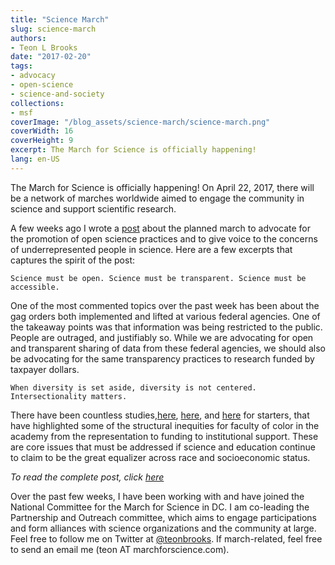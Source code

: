 ```yaml
---
title: "Science March"
slug: science-march
authors:
- Teon L Brooks
date: "2017-02-20"
tags:
- advocacy
- open-science
- science-and-society
collections:
- msf
coverImage: "/blog_assets/science-march/science-march.png"
coverWidth: 16
coverHeight: 9
excerpt: The March for Science is officially happening!
lang: en-US
---
```


The March for Science is officially happening! On April 22, 2017, there will be a network of marches worldwide aimed to engage the community in science and support scientific research.

A few weeks ago I wrote a [post](https://teonbrooks.com/blog/few-remarks-on-the-planned-mfs/) about the planned march to advocate for the promotion of open science practices and to give voice to the concerns of underrepresented people in science. Here are a few excerpts that captures the spirit of the post:

    Science must be open. Science must be transparent. Science must be accessible.

One of the most commented topics over the past week has been about the gag orders both implemented and lifted at various federal agencies. One of the takeaway points was that information was being restricted to the public. People are outraged, and justifiably so. While we are advocating for open and transparent sharing of data from these federal agencies, we should also be advocating for the same transparency practices to research funded by taxpayer dollars.

    When diversity is set aside, diversity is not centered. Intersectionality matters.

There have been countless studies,[here](https://www.chronicle.com/article/the-invisible-labor-of-minority-professors/), [here](http://journals.plos.org/plosone/article?id=10.1371/journal.pone.0114736), and [here](http://www.nature.com/news/2011/110818/full/news.2011.485.html) for starters, that have highlighted some of the structural inequities for faculty of color in the academy from the representation to funding to institutional support. These are core issues that must be addressed if science and education continue to claim to be the great equalizer across race and socioeconomic status.

*To read the complete post, click [here](https://teonbrooks.com/blog/few-remarks-on-the-planned-mfs/)*


Over the past few weeks, I have been working with and have joined the National Committee for the March for Science in DC. I am co-leading the Partnership and Outreach committee, which aims to engage participations and form alliances with science organizations and the community at large. Feel free to follow me on Twitter at [@teonbrooks](https://twitter.com/teonbrooks). If march-related, feel free to send an email me (teon AT marchforscience.com).
